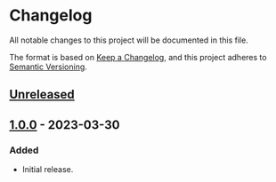 # Changelog

All notable changes to this project will be documented in this file.

The format is based on [Keep a Changelog](https://keepachangelog.com/en/1.0.0/),
and this project adheres to [Semantic Versioning](https://semver.org/spec/v2.0.0.html).

## [Unreleased]

## [1.0.0] - 2023-03-30

### Added

- Initial release.

[unreleased]: https://github.com/pascalallen/wp-starter-kit/compare/v1.0.0...HEAD
[1.0.0]: https://github.com/pascalallen/wp-starter-kit/compare/v1.0.0...HEAD
